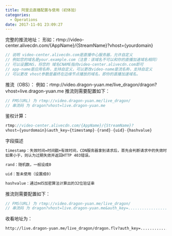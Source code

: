 ```yaml
---
title: 阿里云直播配置与使用（初体验）
categories:
  - Operations
date: 2017-11-01 23:09:27
---
```

完整的推流地址：
形如：rtmp://video-center.alivecdn.com/{AppName}/{StreamName}?vhost={yourdomain}
```js
// 说明 video-center.alivecdn.com是直播中心服务器，允许自定义
// 例如您的域名是your.example.com（注意：该域名不可以和你的直播加速域名相同）
// 可以设置DNS，将您的 域名CNAME指向video-center.alivecdn.com即可 
// app-name是应用名称，支持自定义，可以更改video-name是流名称，支持自定义
// 可以更改 vhost参数是最终在边缘节点播放的域名，即你的直播加速域名。
```

推流（OBS）：
例如：rtmp://video.dragon-yuan.me/live_dragon/dragon?vhost=live.dragon-yuan.me
推流则需要配置如下：
```js
// FMS(URL) 为 rtmp://video.dragon-yuan.me/live_dragon/
// 串流码 为 dragon?vhost=live.dragon-yuan.me
```

鉴权计算：
```js
rtmp://video-center.alivecdn.com/{AppName}/{StreamName}?
vhost={yourdomain}&auth_key={timestamp}-{rand}-{uid}-{hashvalue}
```
字段描述
```html
timestamp：失效时间=时间戳+有效时间，CDN服务器拿到请求后，首先会判断请求中的失效时间是否小于当前时间，
如果小于，则认为过期失效并返回HTTP 403错误。

rand：随机数，一般设成0

uid：暂未使用（设置成0)

hashvalue：通过md5加密算法计算出的32位验证串
```

推流则需要配置如下：
```js
// FMS(URL) 为 rtmp://video.dragon-yuan.me/live_dragon/
// 串流码 为 dragon?vhost=live.dragon-yuan.me&auth_key=.................
```

收看地址为：
```html
http://live.dragon-yuan.me/live_dragon/dragon.flv?auth_key=.................
```